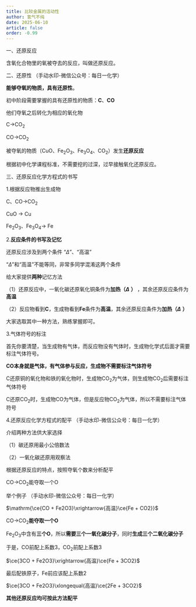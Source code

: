 ```yaml
---
title: 比较金属的活动性
author: 氢气不纯
date: 2025-06-10
article: false
order: -0.99
---
```


一、还原反应

含氧化合物里的氧被夺去的反应，叫做还原反应。

二、还原性	（手动水印-微信公众号：每日一化学）

**能够夺氧的物质，具有还原性**。

初中阶段需要掌握的具有还原性的物质：**C**、**CO**

他们夺氧之后转化为相应的氧化物

C→CO<sub>2</sub>

CO→CO<sub>2</sub>

被夺氧的物质（CuO、Fe<sub>2</sub>O<sub>3</sub>、Fe<sub>3</sub>O<sub>4</sub>、CO<sub>2</sub>）发生**还原反应**

根据初中化学课程标准，不需要挖的过深，过早接触氧化还原反应。

三、还原反应化学方程式的书写

1.根据反应物推出生成物

C、CO→CO<sub>2</sub>

CuO → Cu

Fe<sub>2</sub>O<sub>3</sub>、Fe<sub>3</sub>O<sub>4</sub>→ Fe

2.**反应条件的书写及记忆**

还原反应涉及到两个条件 “$\Delta$”、“高温”

“$\Delta$”和“高温”不能等同，非常多同学混淆这两个条件

给大家提供**两种**记忆方法

（1）还原反应中，一氧化碳还原氧化铜条件为**加热（**​**$\Delta$**​ **）** ，其余还原反应条件为**高温**

（2）反应物看到**C**，生成物看到**Fe**条件为**高温**，其余还原反应条件为**加热（**​**$\Delta$**​ **）**

大家选取其中一种方法，熟练掌握即可。

3.气体符号的标注

首先你要清楚，当生成物有气体，而反应物没有气体时，生成物化学式后面才需要标注气体符号。

**CO本身就是气体，有气体参与反应，生成物不需要标注气体符号**

C还原铜的氧化物和铁的氧化物时，生成物CO<sub>2</sub>为气体，则生成物CO<sub>2</sub>后需要标注气体符号

C还原CO<sub>2</sub>时，生成物CO为气体，但是反应物CO<sub>2</sub>为气体，所以不需要标注气体符号

4.还原反应化学方程式的配平	（手动水印-微信公众号：每日一化学）

介绍两种方法供大家选择

（1）碳还原用最小公倍数法

（2）一氧化碳还原用观察法

根据还原反应的特点，按照夺氧个数来分析配平

CO→CO<sub>2</sub>能夺取一个O

举个例子	（手动水印-微信公众号：每日一化学）

$\mathrm{\ce{CO + Fe2O3}\xrightarrow{高温}\ce{Fe + CO2}}$

CO→CO<sub>2</sub>​**能夺取一个O**

Fe<sub>2</sub>O<sub>3</sub>中含有**三个O**，所以**需要三个一氧化碳分子**，同时**生成三个二氧化碳分子**

于是，CO前配上系数3，CO<sub>2</sub>前配上系数3

$\ce{3CO + Fe2O3}\xrightarrow{高温}\ce{Fe + 3CO2}$

最后配铁原子，Fe前应该配上系数2

$\ce{3CO + Fe2O3}\xlongequal{高温}\ce{2Fe + 3CO2}$

**其他还原反应均可按此方法配平**

‍
